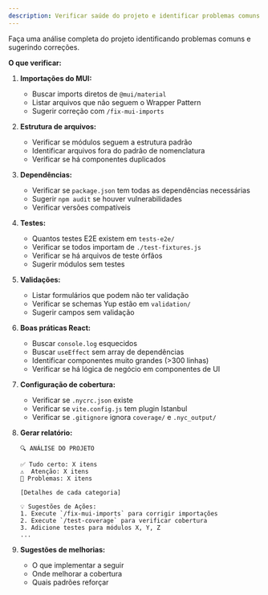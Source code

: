 ```yaml
---
description: Verificar saúde do projeto e identificar problemas comuns
---
```


Faça uma análise completa do projeto identificando problemas comuns e sugerindo correções.

**O que verificar:**

1. **Importações do MUI:**
   - Buscar imports diretos de `@mui/material`
   - Listar arquivos que não seguem o Wrapper Pattern
   - Sugerir correção com `/fix-mui-imports`

2. **Estrutura de arquivos:**
   - Verificar se módulos seguem a estrutura padrão
   - Identificar arquivos fora do padrão de nomenclatura
   - Verificar se há componentes duplicados

3. **Dependências:**
   - Verificar se `package.json` tem todas as dependências necessárias
   - Sugerir `npm audit` se houver vulnerabilidades
   - Verificar versões compatíveis

4. **Testes:**
   - Quantos testes E2E existem em `tests-e2e/`
   - Verificar se todos importam de `./test-fixtures.js`
   - Verificar se há arquivos de teste órfãos
   - Sugerir módulos sem testes

5. **Validações:**
   - Listar formulários que podem não ter validação
   - Verificar se schemas Yup estão em `validation/`
   - Sugerir campos sem validação

6. **Boas práticas React:**
   - Buscar `console.log` esquecidos
   - Buscar `useEffect` sem array de dependências
   - Identificar componentes muito grandes (>300 linhas)
   - Verificar se há lógica de negócio em componentes de UI

7. **Configuração de cobertura:**
   - Verificar se `.nycrc.json` existe
   - Verificar se `vite.config.js` tem plugin Istanbul
   - Verificar se `.gitignore` ignora `coverage/` e `.nyc_output/`

8. **Gerar relatório:**
   ```
   🔍 ANÁLISE DO PROJETO

   ✅ Tudo certo: X itens
   ⚠️  Atenção: X itens
   🔴 Problemas: X itens

   [Detalhes de cada categoria]

   💡 Sugestões de Ações:
   1. Execute `/fix-mui-imports` para corrigir importações
   2. Execute `/test-coverage` para verificar cobertura
   3. Adicione testes para módulos X, Y, Z
   ...
   ```

9. **Sugestões de melhorias:**
   - O que implementar a seguir
   - Onde melhorar a cobertura
   - Quais padrões reforçar
